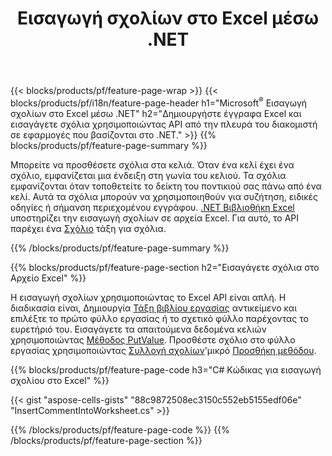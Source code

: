 ﻿---
title: Εισαγωγή σχολίων στο Excel μέσω .NET
url: /el/net/comment/
description: C# πηγαίους κώδικες για τον τρόπο εισαγωγής σχολίου σε αρχεία Microsoft Excel χρησιμοποιώντας τη Βιβλιοθήκη .NET. 
---
{{< blocks/products/pf/feature-page-wrap >}}
{{< blocks/products/pf/i18n/feature-page-header h1="Microsoft<sup>&reg;</sup> Εισαγωγή σχολίων στο Excel μέσω .NET" h2="Δημιουργήστε έγγραφα Excel και εισαγάγετε σχόλια χρησιμοποιώντας API από την πλευρά του διακομιστή σε εφαρμογές που βασίζονται στο .NET." >}}
{{% blocks/products/pf/feature-page-summary %}}

Μπορείτε να προσθέσετε σχόλια στα κελιά. Όταν ένα κελί έχει ένα σχόλιο, εμφανίζεται μια ένδειξη στη γωνία του κελιού. Τα σχόλια εμφανίζονται όταν τοποθετείτε το δείκτη του ποντικιού σας πάνω από ένα κελί. Αυτά τα σχόλια μπορούν να χρησιμοποιηθούν για συζήτηση, ειδικές οδηγίες ή σήμανση περιεχομένου εγγράφου. [.NET Βιβλιοθήκη Excel](/cells/net/) υποστηρίζει την εισαγωγή σχολίων σε αρχεία Excel. Για αυτό, το API παρέχει ένα [Σχόλιο](https://apireference.aspose.com/cells/net/aspose.cells/comment) τάξη για σχόλια.

{{% /blocks/products/pf/feature-page-summary %}}

{{% blocks/products/pf/feature-page-section h2="Εισαγάγετε σχόλια στο Αρχείο Excel" %}}

Η εισαγωγή σχολίων χρησιμοποιώντας το Excel API είναι απλή. Η διαδικασία είναι, Δημιουργία [Τάξη βιβλίου εργασίας](https://apireference.aspose.com/cells/net/aspose.cells/workbook) αντικείμενο και επιλέξτε το πρώτο φύλλο εργασίας ή το σχετικό φύλλο παρέχοντας το ευρετήριό του. Εισαγάγετε τα απαιτούμενα δεδομένα κελιών χρησιμοποιώντας [Μέθοδος PutValue](https://apireference.aspose.com/cells/net/aspose.cells/cell/methods/putvalue/index). Προσθέστε σχόλιο στο φύλλο εργασίας χρησιμοποιώντας [Συλλογή σχολίων](https://apireference.aspose.com/cells/net/aspose.cells/commentcollection)'μικρό [Προσθήκη μεθόδου](https://apireference.aspose.com/cells/net/aspose.cells.commentcollection/add/methods/1).

{{% blocks/products/pf/feature-page-code h3="C# Κώδικας για εισαγωγή σχολίου στο Excel" %}}

{{< gist "aspose-cells-gists" "88c9872508ec3150c552eb5155edf06e" "InsertCommentIntoWorksheet.cs" >}}

{{% /blocks/products/pf/feature-page-code %}}
{{% /blocks/products/pf/feature-page-section %}}
